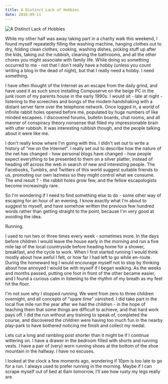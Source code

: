 ```yaml
---
title: A Distinct Lack of Hobbies
date: 2016-09-11
---
```


![A Distinct Lack of Hobbies](https://source.unsplash.com/ZYYS1kapOm8/1600x900)

While my other half was away taking part in a charity walk this weekend, I found myself repeatedly filling the washing machine, hanging clothes out to dry, folding clean clothes, cooking, washing dishes, picking stuff up after the kids, taking out the rubbish, cleaning the bathrooms, and all the other chores you might associate with family life. While doing so something occurred to me - not that I don't really have a hobby (unless you count writing a blog in the dead of night), but that I really need a hobby. I need something.

I have often thought of the Internet as an escape from the daily grind, and have used it as such since installing Compuserve on the beige PC in the junk room of my parents house in the early 1990s. I would sit - late at night - listening to the screeches and bongs of the modem handshaking with a distant server farm over the telephone network. Once logged in, a world of infinite rabbit holes opened before me, populated by huge numbers of like minded escapees. I discovered forums, bulletin boards, chat rooms, and all manner of conspiracy theory nonsense that filled my impressionable brain with utter rubbish. It was interesting rubbish though, and the people talking about it were like me.

I don't really know where I'm going with this. I didn't set out to write a history of "me on the Internet". I really set out to describe how the nature of the net has changed - how personal blogs have changed - how people expect everything to be presented to them on a silver platter, instead of heading off across the web in search of new and interesting people. The Facebooks, Tumblrs, and Twitters of this world suggest suitable friends to us, promoting our own laziness so they might control what we consume. The end result ? - the rabbit holes grow few, and the fellow escapologists become increasingly rare.

So I'm wondering if I need to find something else to do - some other way of escaping for an hour of an evening. I know exactly what I'm about to suggest to myself, and have somehow written the previous few hundred words rather than getting straight to the point, because I'm very good at avoiding the idea.

Running.

I used to run two or three times every week - sometimes more. In the days before children I would leave the house early in the morning and run a five mile lap of the local countryside before heading home for a shower, breakfast, and the cycle to work. When I first started running I would think mostly about how awful I felt, or how far I had left to go while en-route. During the homeward leg I would encourage myself not to stop by thinking about how annoyed I would be with myself if I began walking. As the weeks and months passed, putting one foot in front of the other became easier, and I found a curious calm in listening to the rhythm of my breath as my feet hit the floor.

I'm not sure why I stopped running. We went from zero to three children overnight, and all concepts of "spare time" vanished. I did take part in the local five mile run the year after we had the children - in the hope of teaching them that some things are difficult to achieve, and that hard work pays off. I did the run without any training to speak of, completed the course, and discovered the children were having too much fun in the nearby play-park to have bothered noticing me finish and collect my medal.

Lets cut a long and rambling post shorter than it might be if I continue wittering on. I have a drawer in the bedroom filled with shorts and running vests. I have a pair of (very) worn running shoes at the bottom of the shoe mountain in the hallway. I have no excuses.

I looked at the clock a few moments ago, wondering if 10pm is too late to go for a run. I always used to prefer running in the morning. Maybe if I can scrape myself out of bed at 6am tomorrow, I'll see how rusty my legs really are.